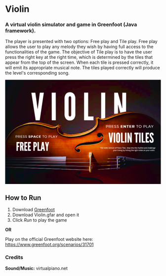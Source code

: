 # Violin
### A virtual violin simulator and game in Greenfoot (Java framework).

The player is presented with two options: Free play and Tile play.
Free play allows the user to play any melody they wish by having full access to the functionalities of the game. The objective of Tile play is to have the user press the right key at the right time, which is determined by the tiles that appear from the top of the screen. When each tile is pressed correctly, it will emit its appropriate musical note. The tiles played correctly will produce the level's corresponding song.

![Violin Menu](https://raw.githubusercontent.com/DorsaRoh/Violin/master/Guides/menu.png "Logo Title Text 1")

## How to Run

1. Download [Greenfoot](https://www.greenfoot.org/download)
2. Download Violin.gfar and open it
3. Click *Run* to play the game

**OR**

Play on the official Greenfoot website here: 
https://www.greenfoot.org/scenarios/31701

### Credits
**Sound/Music:** virtualpiano.net
